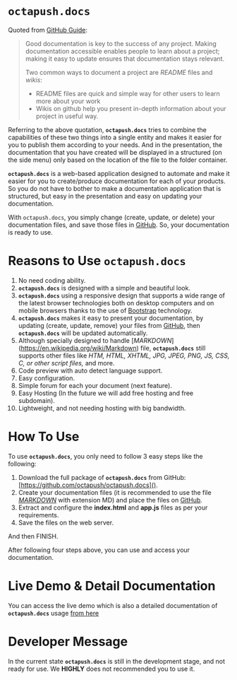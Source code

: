 # **`octapush.docs`**
Quoted from [GitHub Guide](https://guides.github.com/features/wikis/):

> Good documentation is key to the success of any project. Making documentation accessible enables people to learn about a project; making it easy to update ensures that documentation stays relevant.
>
> Two common ways to document a project are _README_ files and _wikis_:
> - README files are quick and simple way for other users to learn more about your work
> - Wikis on github help you present in-depth information about your project in useful way.

Referring to the above quotation, **`octapush.docs`** tries to combine the capabilities of these two things into a single entity and makes it easier for you to publish them according to your needs. And in the presentation, the documentation that you have created will be displayed in a structured (on the side menu) only based on the location of the file to the folder container.

**`octapush.docs`** is a web-based application designed to automate and make it easier for you to create/produce documentation for each of your products. So you do not have to bother to make a documentation application that is structured, but easy in the presentation and easy on updating your documentation.

With `octapush.docs`, you simply change (create, update, or delete) your documentation files, and save those files in [GitHub](https://github.com). So, your documentation is ready to use.

# Reasons to Use **`octapush.docs`**
1. No need coding ability.
2. **`octapush.docs`** is designed with a simple and beautiful look.
3. **`octapush.docs`** using a responsive design that supports a wide range of the latest browser technologies both on desktop computers and on mobile browsers thanks to the use of [Bootstrap](https://getbootstrap.com/about/#team) technology.
4. **`octapush.docs`** makes it easy to present your documentation, by updating (create, update, remove) your files from [GitHub](https://github.com), then **`octapush.docs`** will be updated automatically.
5. Although specially designed to handle [_MARKDOWN_] (https://en.wikipedia.org/wiki/Markdown) file, **`octapush.docs`** still supports other files like _HTM, HTML, XHTML, JPG, JPEG, PNG, JS, CSS, C, or other script files,_ and more.
6. Code preview with auto detect language support.
7. Easy configuration.
8. Simple forum for each your document (next feature).
9. Easy Hosting (In the future we will add free hosting and free subdomain).
10. Lightweight, and not needing hosting with big bandwidth.

# How To Use
To use **`octapush.docs`**, you only need to follow 3 easy steps like the following:
1. Download the full package of **`octapush.docs`** from GitHub: [https://github.com/octapush/octapush.docs]().
2. Create your documentation files (it is recommended to use the file [_MARKDOWN_](https://en.wikipedia.org/wiki/Markdown) with extension MD) and place the files on [GitHub](https://github.com).
3. Extract and configure the **index.html** and **app.js** files as per your requirements.
4. Save the files on the web server.

And then FINISH. 

After following four steps above, you can use and access your documentation.

# Live Demo & Detail Documentation
You can access the live demo which is also a detailed documentation of **`octapush.docs`** usage [from here](http://fadhly.hol.es)


# Developer Message
In the current state **`octapush.docs`** is still in the development stage, and not ready for use. We **HIGHLY** does not recommended you to use it.